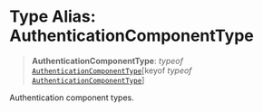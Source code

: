 # Type Alias: AuthenticationComponentType

> **AuthenticationComponentType**: *typeof* [`AuthenticationComponentType`](../variables/AuthenticationComponentType.md)\[keyof *typeof* [`AuthenticationComponentType`](../variables/AuthenticationComponentType.md)\]

Authentication component types.

